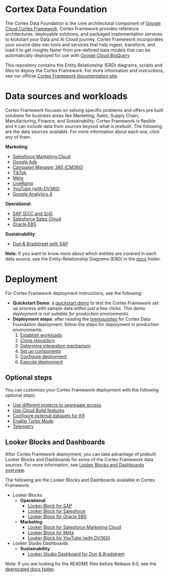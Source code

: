 # Cortex Data Foundation

The Cortex Data Foundation is the core architectural component of
[Google Cloud Cortex Framework](https://cloud.google.com/solutions/cortex).
Cortex Framework provides reference architectures, deployable solutions, and
packaged implementation services to kickstart your Data and AI Cloud journey.
Cortex Framework incorporates your source data into tools and services that help ingest,
transform, and load it to get insights faster from pre-defined data models that can be automatically
deployed for use with [Google Cloud BigQuery](https://cloud.google.com/bigquery)

This repository contains the Entity Relationship (ERD) diagrams, scripts and files
to deploy the Cortex Framework. For more information and instructions, see our
official [Cortex Framework documentation site](https://cloud.google.com/cortex/docs).

# Data sources and workloads

Cortex Framework focuses on solving specific problems and offers pre built solutions
for business areas like Marketing, Sales, Supply Chain, Manufacturing, Finance, and Sustainability.
Cortex Framework is flexible and it can include data from sources beyond what is prebuilt.
The following are the data sources available. For more information about each one, click any
of them.

**Marketing**:

*   [Salesforce Marketing Cloud](https://cloud.google.com/cortex/docs/marketing-salesforce)
*   [Google Ads](https://cloud.google.com/cortex/docs/marketing-googleads)
*   [Campaign Manager 360 (CM360)](https://cloud.google.com/cortex/docs/marketing-cm360)
*   [TikTok](https://cloud.google.com/cortex/docs/marketing-tiktok)
*   [Meta](https://cloud.google.com/cortex/docs/marketing-meta)
*   [LiveRamp](https://cloud.google.com/cortex/docs/marketing-liveramp)
*   [YouTube (with DV360)](https://cloud.google.com/cortex/docs/marketing-dv360)
*   [Google Analytics 4](https://cloud.google.com/cortex/docs/marketing-google-analytics)

**Operational**:

*   [SAP (ECC and S/4)](https://cloud.google.com/cortex/docs/operational-sap)
*   [Salesforce Sales Cloud](https://cloud.google.com/cortex/docs/operational-salesforce)
*   [Oracle EBS](https://cloud.google.com/cortex/docs/operational-oracle-ebs)

**Sustainability**:

*   [Dun & Bradstreet with SAP](https://cloud.google.com/cortex/docs/dun-and-bradstreet)

**Note**: If you want to know more about which entities are covered in each data source, see the
Entity-Relationship Diagrams (ERD) in the [docs](https://github.com/GoogleCloudPlatform/cortex-data-foundation/tree/main/docs) folder.

# Deployment

For Cortex Framework deployment instructions, see the following:

*   **Quickstart Demo**: a [quickstart demo](https://cloud.google.com/cortex/docs/quickstart-demo) to
test the Cortex Framework set up process with sample data within just a few clicks. *This demo deployment
is not suitable for production environments*.
*   **Deployment steps**: after reading the [prerequisites](https://cloud.google.com/cortex/docs/prerequisites) for Cortex Data Foundation deployment, follow the steps for deployment in production environments:
    1. [Establish workloads](https://cloud.google.com/cortex/docs/deployment-step-one)
    2. [Clone repository](https://cloud.google.com/cortex/docs/deployment-step-two)
    3. [Determine integration mechanism](https://cloud.google.com/cortex/docs/deployment-step-three)
    4. [Set up components](https://cloud.google.com/cortex/docs/deployment-step-four)
    5. [Configure deployment](https://cloud.google.com/cortex/docs/deployment-step-five)
    6. [Execute deployment](https://cloud.google.com/cortex/docs/deployment-step-six)

## Optional steps

You can customize your Cortex Framework deployment with the following optional steps:

*   [Use different projects to segregate access](https://cloud.google.com//cortex/docs/optional-step-segregate-access)
*   [Use Cloud Build features](https://cloud.google.com//cortex/docs/optional-step-cloud-build-features)
*   [Configure external datasets for K9](https://cloud.google.com//cortex/docs/optional-step-external-datasets)
*   [Enable Turbo Mode](https://cloud.google.com/cortex/docs/optional-step-turbo-mode)
*   [Telemetry](https://cloud.google.com/cortex/docs/optional-step-telemetry)

## Looker Blocks and Dashboards

After Cortex Framework deployment, you can take advantage of prebuilt Looker Blocks and Dashboards for some of the Cortex Framework data sources.
For more information, see [Looker Blocks and Dashboards overview](https://cloud.google.com/cortex/docs/looker-block-overview).

The following are the Looker Blocks and Dashboards available in Cortex Framework:

* Looker Blocks
    *   **Operational**
        *   [Looker Block for SAP](https://cloud.google.com/cortex/docs/looker-block-sap)
        *   [Looker Block for Salesforce](https://cloud.google.com/cortex/docs/looker-block-salesforce)
        *   [Looker Block for Oracle EBS](https://cloud.google.com/cortex/docs/looker-block-oracle-ebs)
    *   **Marketing**
        *   [Looker Block for Salesforce Marketing Cloud](https://cloud.google.com/cortex/docs/looker-block-salesforce-marketing)
        *   [Looker Block for Meta](https://cloud.google.com/cortex/docs/looker-block-meta)
        *   [Looker Block for YouTube (with DV360)](https://cloud.google.com/cortex/docs/looker-block-youtube)
* Looker Studio Dashboards
    *   **Sustainability**
        *   [Looker Studio Dashboard for Dun & Bradstreet](https://cloud.google.com/cortex/docs/looker-dashboard-dun-and-bradstreet)

Note: If you are looking for the README files before Release 6.0, see the
[deprecated docs folder](https://github.com/GoogleCloudPlatform/cortex-data-foundation/tree/main/docs/deprecated).
